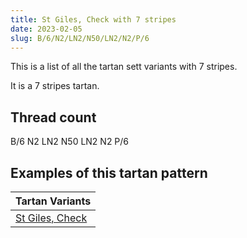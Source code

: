 ```yaml
---
title: St Giles, Check with 7 stripes
date: 2023-02-05
slug: B/6/N2/LN2/N50/LN2/N2/P/6
---
```

This is a list of all the tartan sett variants with 7 stripes.

It is a 7 stripes tartan.


## Thread count
B/6 N2 LN2 N50 LN2 N2 P/6

## Examples of this tartan pattern

| Tartan Variants |
|---------------|
| [St Giles, Check](/variants/b/6/n2/ln2/n50/ln2/n2/p/6-b304080-lne0e0e0-n808080-p800080)||
